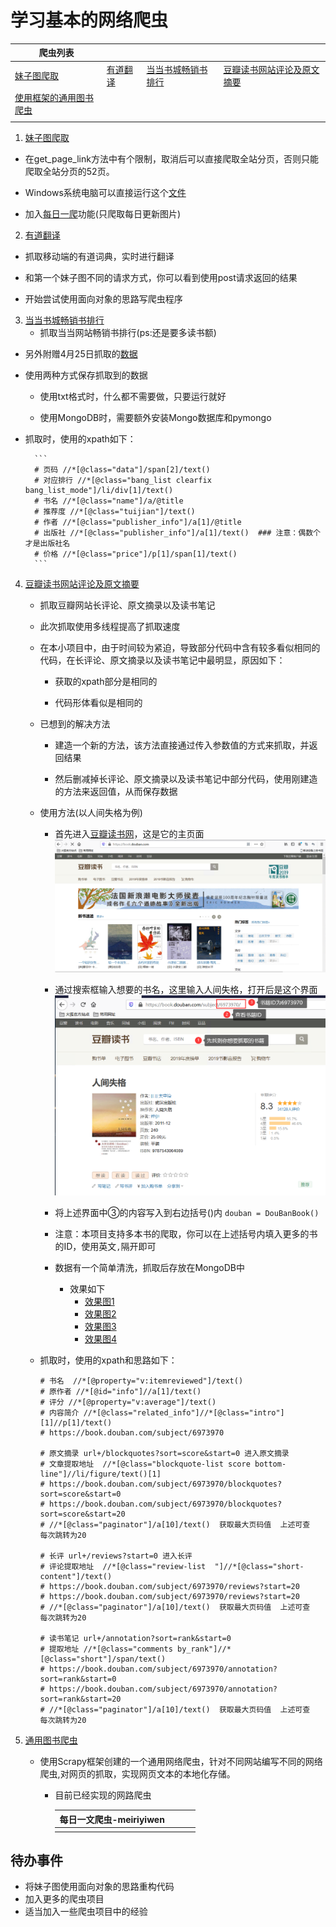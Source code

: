 # 学习基本的网络爬虫

| 爬虫列表                                          |                                                  |                                                              |                                                              |
| ------------------------------------------------- | ------------------------------------------------ | ------------------------------------------------------------ | ------------------------------------------------------------ |
| [妹子图爬取](meizi_web_spider/spider_mm.py)       | [有道翻译](youdao_web_spider/YouDaoTranslate.py) | [当当书城畅销书排行](dangdang_web_spider/DangDangWangBook.py) | [豆瓣读书网站评论及原文摘要](douban_web_spider/DouBanBook.py) |
| [使用框架的通用图书爬虫](book_spider/book_spider) |                                                  |                                                              |                                                              |
|                                                   |                                                  |                                                              |                                                              |



1. [妹子图爬取](meizi_web_spider/spider_mm.py)  
- 在get_page_link方法中有个限制，取消后可以直接爬取全站分页，否则只能爬取全站分页的52页。
    
- Windows系统电脑可以直接运行这个[文件](meizi_web_spider/dist/spider_mm.exe)
    
- 加入[每日一爬](meizi_web_spider/everyday_spider_mm.py)功能(只爬取每日更新图片)
    
2. [有道翻译](youdao_web_spider/YouDaoTranslate.py)
- 抓取移动端的有道词典，实时进行翻译
    
- 和第一个妹子图不同的请求方式，你可以看到使用post请求返回的结果
    
- 开始尝试使用面向对象的思路写爬虫程序
    
3. [当当书城畅销书排行](dangdang_web_spider/DangDangWangBook.py)
   - 抓取当当网站畅销书排行(ps:还是要多读书额)
     
- 另外附赠4月25日抓取的[数据](dangdang_web_spider/当当网图书销量排行榜.txt)
  
- 使用两种方式保存抓取到的数据
  
  - 使用txt格式时，什么都不需要做，只要运行就好
  
  - 使用MongoDB时，需要额外安装Mongo数据库和pymongo
  
- 抓取时，使用的xpath如下：
  
        ```
        # 页码 //*[@class="data"]/span[2]/text()
        # 对应排行 //*[@class="bang_list clearfix bang_list_mode"]/li/div[1]/text()
        # 书名 //*[@class="name"]/a/@title
        # 推荐度 //*[@class="tuijian"]/text()
        # 作者 //*[@class="publisher_info"]/a[1]/@title
        # 出版社 //*[@class="publisher_info"]/a[1]/text()  ### 注意：偶数个才是出版社名
        # 价格 //*[@class="price"]/p[1]/span[1]/text()
        ```
4. [豆瓣读书网站评论及原文摘要](douban_web_spider/DouBanBook.py)

   - 抓取豆瓣网站长评论、原文摘录以及读书笔记
   
   - 此次抓取使用多线程提高了抓取速度 
   
   - 在本小项目中，由于时间较为紧迫，导致部分代码中含有较多看似相同的代码，在长评论、原文摘录以及读书笔记中最明显，原因如下：
   
     - 获取的xpath部分是相同的
   
     - 代码形体看似是相同的
   
   - 已想到的解决方法

     - 建造一个新的方法，该方法直接通过传入参数值的方式来抓取，并返回结果
   
     - 然后删减掉长评论、原文摘录以及读书笔记中部分代码，使用刚建造的方法来返回值，从而保存数据

    - 使用方法(以人间失格为例)
      - 首先进入[豆瓣读书网](https://book.douban.com/)，这是它的主页面
       ![alt](douban_web_spider/img/豆瓣读书主页.png)

      - 通过搜索框输入想要的书名，这里输入人间失格，打开后是这个界面
       ![alt](douban_web_spider/img/人间失格.png)

       - 将上述界面中③的内容写入到右边括号()内
          `douban = DouBanBook()`

       - 注意：本项目支持多本书的爬取，你可以在上述括号内填入更多的书的ID，使用英文`,`隔开即可
        
       - 数据有一个简单清洗，抓取后存放在MongoDB中
         - 效果如下
           - [效果图1](douban_web_spider/img/book_content.png)
           - [效果图2](douban_web_spider/img/original.png)
           - [效果图3](douban_web_spider/img/comments.png)
           - [效果图4](douban_web_spider/img/notes.png)
   
    - 抓取时，使用的xpath和思路如下：

        ```
        # 书名  //*[@property="v:itemreviewed"]/text()
        # 原作者 //*[@id="info"]//a[1]/text()
        # 评分 //*[@property="v:average"]/text()
        # 内容简介 //*[@class="related_info"]//*[@class="intro"][1]//p[1]/text()
        # https://book.douban.com/subject/6973970

        # 原文摘录 url+/blockquotes?sort=score&start=0 进入原文摘录  
        # 文章提取地址  //*[@class="blockquote-list score bottom-line"]//li/figure/text()[1]
        # https://book.douban.com/subject/6973970/blockquotes?sort=score&start=0
        # https://book.douban.com/subject/6973970/blockquotes?sort=score&start=20
        # //*[@class="paginator"]/a[10]/text()  获取最大页码值  上述可查  每次跳转为20

        # 长评 url+/reviews?start=0 进入长评
        # 评论提取地址  //*[@class="review-list  "]//*[@class="short-content"]/text()
        # https://book.douban.com/subject/6973970/reviews?start=20
        # https://book.douban.com/subject/6973970/reviews?start=20
        # //*[@class="paginator"]/a[10]/text()  获取最大页码值  上述可查  每次跳转为20

        # 读书笔记 url+/annotation?sort=rank&start=0
        # 提取地址 //*[@class="comments by_rank"]//*[@class="short"]/span/text()
        # https://book.douban.com/subject/6973970/annotation?sort=rank&start=0
        # https://book.douban.com/subject/6973970/annotation?sort=rank&start=20
        # //*[@class="paginator"]/a[10]/text()  获取最大页码值  上述可查  每次跳转为20
        ```
5. [通用图书爬虫](book_spider/book_spider)
   
   - 使用Scrapy框架创建的一个通用网络爬虫，针对不同网站编写不同的网络爬虫,对网页的抓取，实现网页文本的本地化存储。
     - 目前已经实现的网路爬虫
     
       | 每日一文爬虫-meiriyiwen |      |      |      |
       | :----------- | ---- | ---- | ---- |
       |              |      |      |      |
       

## 待办事件

- 将妹子图使用面向对象的思路重构代码
- 加入更多的爬虫项目
- 适当加入一些爬虫项目中的经验